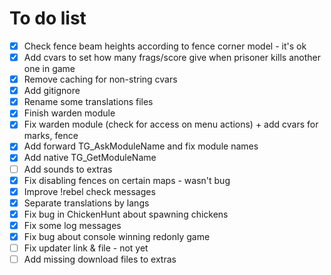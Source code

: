 To do list
==========

- [x] Check fence beam heights according to fence corner model - it's ok
- [x] Add cvars to set how many frags/score give when prisoner kills another one in game
- [x] Remove caching for non-string cvars
- [x] Add gitignore
- [x] Rename some translations files
- [x] Finish warden module
- [x] Fix warden module (check for access on menu actions) + add cvars for marks, fence
- [x] Add forward TG_AskModuleName and fix module names
- [x] Add native TG_GetModuleName
- [ ] Add sounds to extras
- [x] Fix disabling fences on certain maps - wasn't bug
- [x] Improve !rebel check messages
- [x] Separate translations by langs
- [x] Fix bug in ChickenHunt about spawning chickens
- [x] Fix some log messages
- [x] Fix bug about console winning redonly game
- [ ] Fix updater link & file - not yet
- [ ] Add missing download files to extras

